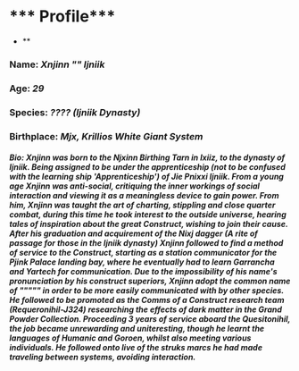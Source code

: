 # *** Profile***
- **
### **Name:** *Xnjinn "" Ijniik*
### **Age:** *29*
### **Species:** *???? (Ijniik Dynasty)*
### **Birthplace:** *Mjx, Krillios White Giant System*
##### **Bio:** *Xnjinn was born to the Njxinn Birthing Tarn in Ixiiz, to the dynasty of Ijniik. Being assigned to be under the apprenticeship (not to be confused with the learning ship 'Apprenticeship') of Jie Pnixxi Ijniik. From a young age Xnjinn was anti-social, critiquing the inner workings of social interaction and viewing it as a meaningless device to gain power. From him, Xnjinn was taught the art of charting, stippling and close quarter combat, during this time he took interest to the outside universe, hearing tales of inspiration about the great Construct, wishing to join their cause. After his graduation and acquirement of the Nixj dagger (A rite of passage for those in the Ijniik dynasty) Xnjinn followed to find a method of service to the Construct, starting as a station communicator for the Pjink Palace landing bay, where he eventually had to learn Garrancha and Yartech for communication. Due to the impossibility of his name's pronunciation by his construct superiors, Xnjinn adopt the common name of """"" in order to be more easily communicated with by other species. He followed to be promoted as the Comms of a Construct research team (Requeronihil-J324) researching the effects of dark matter in the Grand Powder Collection. Proceeding 3 years of service aboard the Quesitonihil, the job became unrewarding and uniteresting, though he learnt the languages of Humanic and Goroen, whilst also meeting various individuals. He followed onto live of the struks marcs he had made traveling between systems, avoiding interaction.*
